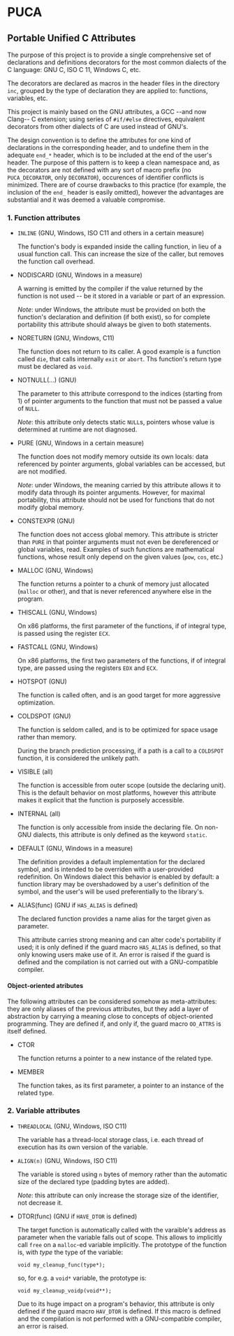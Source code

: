 # PUCA
## Portable Unified C Attributes

The purpose of this project is to provide a single comprehensive set of
declarations and definitions decorators for the most common dialects of the C
language: GNU C, ISO C 11, Windows C, etc.

The decorators are declared as macros in the header files in the directory
`inc`, grouped by the type of declaration they are applied to: functions,
variables, etc.

This project is mainly based on the GNU attributes, a GCC --and now Clang-- C
extension; using series of `#if/#else` directives, equivalent decorators from
other dialects of C are used instead of GNU's.

The design convention is to define the attributes for one kind of declarations
in the corresponding header, and to undefine them in the adequate `end_*`
header, which is to be included at the end of the user's header. The purpose of
this pattern is to keep a clean namespace and, as the decorators are not defined
with any sort of macro prefix (no `PUCA_DECORATOR`, only `DECORATOR`),
occurences of identifier conflicts is minimized. There are of course drawbacks
to this practice (for example, the inclusion of the `end_` header is easily
omitted), however the advantages are substantial and it was deemed a valuable
compromise.


### 1. Function attributes

- `INLINE` (GNU, Windows, ISO C11 and others in a certain measure)

  The function's body is expanded inside the calling function, in lieu of a
  usual function call. This can increase the size of the caller, but removes the
  function call overhead.

- NODISCARD (GNU, Windows in a measure)

  A warning is emitted by the compiler if the value returned by the function is
  not used -- be it stored in a variable or part of an expression.

  *Note*: under Windows, the attribute must be provided on both the function's
  declaration and definition (if both exist), so for complete portability this
  attribute should always be given to both statements.

- NORETURN (GNU, Windows, C11)

  The function does not return to its caller. A good example is a function
  called `die`, that calls internally `exit` or `abort`. Ths function's return
  type must be declared as `void`.

- NOTNULL(...) (GNU)

  The parameter to this attribute correspond to the indices (starting from 1) of
  pointer arguments to the function that must not be passed a value of `NULL`.

  *Note*: this attribute only detects static `NULL`s, pointers whose value is
  determined at runtime are not diagnosed.

- PURE (GNU, Windows in a certain measure)

  The function does not modify memory outside its own locals: data referenced by
  pointer arguments, global variables can be accessed, but are not modified.

  *Note*: under Windows, the meaning carried by this attribute allows it to
  modify data through its pointer arguments. However, for maximal portability,
  this attribute should not be used for functions that do not modify global
  memory.

- CONSTEXPR (GNU)

  The function does not access global memory. This attribute is stricter than
  `PURE` in that pointer arguments must not even be dereferenced or global
  variables, read. Examples of such functions are mathematical functions, whose
  result only depend on the given values (`pow`, `cos`, etc.)

- MALLOC (GNU, Windows)

  The function returns a pointer to a chunk of memory just allocated (`malloc`
  or other), and that is never referenced anywhere else in the program.

- THISCALL (GNU, Windows)

  On x86 platforms, the first parameter of the functions, if of integral type,
  is passed using the register `ECX`.

- FASTCALL (GNU, Windows)

  On x86 platforms, the first two parameters of the functions, if of integral
  type, are passed using the registers `EDX` and `ECX`.

- HOTSPOT (GNU)

  The function is called often, and is an good target for more aggressive
  optimization.

- COLDSPOT (GNU)

  The function is seldom called, and is to be optimized for space usage rather
  than memory.

  During the branch prediction processing, if a path is a call to a
  `COLDSPOT` function, it is considered the unlikely path.

- VISIBLE (all)

  The function is accessible from outer scope (outside the declaring unit).
  This is the default behavior on most platforms, however this attribute makes
  it explicit that the function is purposely accessible.

- INTERNAL (all)

  The function is only accessible from inside the declaring file. On non-GNU
  dialects, this attribute is only defined as the keyword `static`.

- DEFAULT (GNU, Windows in a measure)

  The definition provides a default implementation for the declared symbol, and
  is intended to be overriden with a user-provided redefinition.
  On Windows dialect this behavior is enabled by default: a function library may
  be overshadowed by a user's definition of the symbol, and the user's will be
  used preferentially to the library's.

- ALIAS(func) (GNU if `HAS_ALIAS` is defined)

  The declared function provides a name alias for the target given as parameter.

  This attribute carries strong meaning and can alter code's portability if
  used; it is only defined if the guard macro `HAS_ALIAS` is defined, so that
  only knowing users make use of it. An error is raised if the guard is defined
  and the compilation is not carried out with a GNU-compatible compiler.


#### Object-oriented atributes

The following attributes can be considered somehow as meta-attributes: they are
only aliases of the previous attributes, but they add a layer of abstraction by
carrying a meaning close to concepts of object-oriented programming. They are
defined if, and only if, the guard macro `OO_ATTRS` is itself defined.

- CTOR

  The function returns a pointer to a new instance of the related type.

- MEMBER

  The function takes, as its first parameter, a pointer to an instance of the
  related type.


### 2. Variable attributes

- `THREADLOCAL` (GNU, Windows, ISO C11)

  The variable has a thread-local storage class, i.e. each thread of execution
  has its own version of the variable.

- `ALIGN(n)` (GNU, Windows, ISO C11)

  The variable is stored using `n` bytes of memory rather than the automatic
  size of the declared type (padding bytes are added).

  *Note*: this attribute can only increase the storage size of the identifier,
  not decrease it.

- DTOR(func) (GNU if `HAVE_DTOR` is defined)

  The target function is automatically called with the varaible's address as
  parameter when the variable falls out of scope. This allows to implicitly call
  `free` on a `malloc`-ed variable implicitly. The prototype of the function is,
  with
  *type* the type of the variable:

      void my_cleanup_func(type*);
  so, for e.g. a `void*` variable, the prototype is:

      void my_cleanup_voidp(void**);
  Due to its huge impact on a program's behavior, this attribute is only defined
  if the guard macro `HAV_DTOR` is defined. If this macro is defined and the
  compilation is not performed with a GNU-compatible compiler, an error is
  raised.

